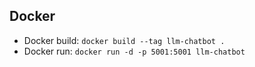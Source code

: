## Docker
- Docker build: `docker build --tag llm-chatbot .`
- Docker run: `docker run -d -p 5001:5001 llm-chatbot`
